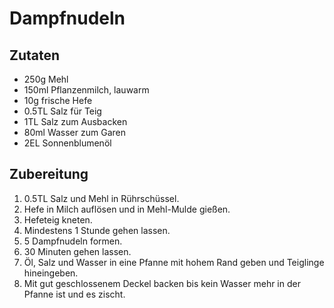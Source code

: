 # Dampfnudeln

## Zutaten

* 250g Mehl
* 150ml Pflanzenmilch, lauwarm
* 10g frische Hefe
* 0.5TL Salz für Teig
* 1TL Salz zum Ausbacken
* 80ml Wasser zum Garen
* 2EL Sonnenblumenöl

## Zubereitung

1. 0.5TL Salz und Mehl in Rührschüssel.
2. Hefe in Milch auflösen und in Mehl-Mulde gießen.
3. Hefeteig kneten.
4. Mindestens 1 Stunde gehen lassen.
5. 5 Dampfnudeln formen.
6. 30 Minuten gehen lassen.
7. Öl, Salz und Wasser in eine Pfanne mit hohem Rand geben und Teiglinge hineingeben.
8. Mit gut geschlossenem Deckel backen bis kein Wasser mehr in der Pfanne ist und es zischt.